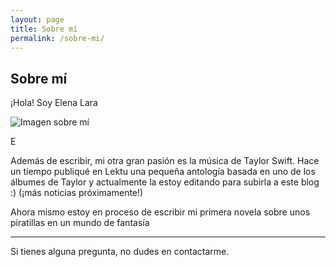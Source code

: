 ```yaml
---
layout: page
title: Sobre mí
permalink: /sobre-mi/
---
```


## Sobre mí

¡Hola! Soy Elena Lara

![Imagen sobre mí](/assets/img/mi-imagen.jpg)

E

Además de escribir, mi otra gran pasión es la música de Taylor Swift. Hace un tiempo publiqué en Lektu una pequeña antología basada en uno de los álbumes de Taylor y actualmente la estoy editando para subirla a este blog :) (¡más noticias próximamente!)

Ahora mismo estoy en proceso de escribir mi primera novela sobre unos piratillas en un mundo de fantasía

---

Si tienes alguna pregunta, no dudes en contactarme.